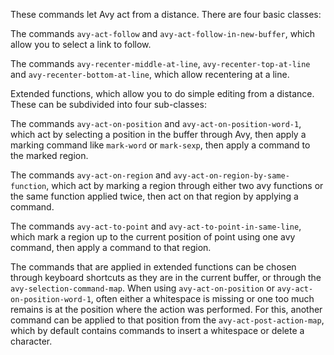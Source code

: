 These commands let Avy act from a distance. There are four basic classes:

The commands `avy-act-follow` and `avy-act-follow-in-new-buffer`, which allow you to select
a link to follow.

The commands `avy-recenter-middle-at-line`, `avy-recenter-top-at-line` and
`avy-recenter-bottom-at-line`, which allow recentering at a line.

Extended functions, which allow you to do simple editing from a distance. These can be
subdivided into four sub-classes:

The commands `avy-act-on-position` and `avy-act-on-position-word-1`, which act by selecting
a position in the buffer through Avy, then apply a marking command like `mark-word` or
`mark-sexp`, then apply a command to the marked region.

The commands `avy-act-on-region` and `avy-act-on-region-by-same-function`, which act by
marking a region through either two avy functions or the same function applied twice,
then act on that region by applying a command.

The commands `avy-act-to-point` and `avy-act-to-point-in-same-line`, which mark a region up
to the current position of point using one avy command, then apply a command to that
region.

The commands that are applied in extended functions can be chosen through keyboard
shortcuts as they are in the current buffer, or through the `avy-selection-command-map`.
When using `avy-act-on-position` or `avy-act-on-position-word-1`, often either a whitespace
is missing or one too much remains is at the position where the action was performed.
For this, another command can be applied to that position from the
`avy-act-post-action-map`, which by default contains commands to insert a whitespace or
delete a character.
